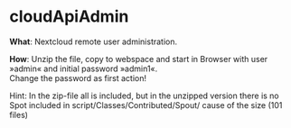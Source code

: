 # cloudApiAdmin
<p>
  <b>What</b>: Nextcloud remote user administration.
</p><p>
<b>How</b>: Unzip the file, copy to webspace and start in Browser with user »admin« and initial password »admin1«.
<br />
  Change the password as first action!
</p>

Hint:
In the zip-file all is included, but in the unzipped version there is no Spot included in script/Classes/Contributed/Spout/ cause of the size (101 files)
